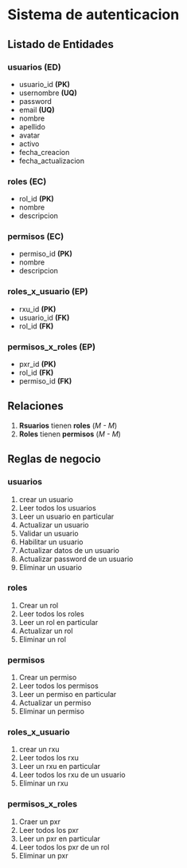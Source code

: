# Sistema de autenticacion

## Listado de Entidades

### usuarios  **(ED)**

- usuario_id  **(PK)**
- usernombre  **(UQ)**
- password
- email   **(UQ)**
- nombre
- apellido 
- avatar
- activo
- fecha_creacion
- fecha_actualizacion

### roles  **(EC)**

- rol_id  **(PK)**
- nombre
- descripcion

### permisos   **(EC)**

- permiso_id  **(PK)**
- nombre
- descripcion

### roles_x_usuario  **(EP)** 

- rxu_id  **(PK)**
- usuario_id  **(FK)**
- rol_id  **(FK)**

### permisos_x_roles  **(EP)**

- pxr_id **(PK)**
- rol_id **(FK)**
- permiso_id  **(FK)**


## Relaciones

1. **Rsuarios** tienen **roles**  (_M - M_)
1. **Roles**  tienen  **permisos**  (_M - M_)


## Reglas de negocio

### usuarios
1. crear un usuario
1. Leer todos los usuarios
1. Leer un usuario en particular
1. Actualizar un usuario
1. Validar un usuario
1. Habilitar un usuario
1. Actualizar datos de un usuario
1. Actualizar password de un usuario
1. Eliminar un usuario

### roles

1. Crear un rol
1. Leer todos los roles
1. Leer un rol en particular
1. Actualizar un rol
1. Eliminar un rol


### permisos

1. Crear un permiso
1. Leer todos los permisos
1. Leer un permiso en particular
1. Actualizar un permiso
1. Eliminar un permiso

### roles_x_usuario

1. crear un rxu
1. Leer todos los rxu
1. Leer un rxu en particular
1. Leer todos los rxu de un usuario
1. Eliminar un rxu

### permisos_x_roles

1. Craer un pxr
1. Leer todos los pxr
1. Leer un pxr en particular
1. Leer todos los pxr de un rol
1. Eliminar un pxr 


